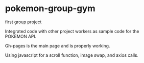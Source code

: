 # pokemon-group-gym
first group project

Integrated code with other project workers as sample code for the POKEMON API.

Gh-pages is the main page and is properly working.

Using javascript for a scroll function, image swap, and axios calls.

